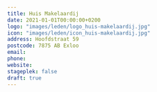 ```yaml
---
title: Huis Makelaardij
date: 2021-01-01T00:00:00+0200
logo: "images/leden/logo_huis-makelaardij.jpg"
icon: "images/leden/icon_huis-makelaardij.jpg"
address: Hoofdstraat 59
postcode: 7875 AB Exloo
email: 
phone: 
website: 
stageplek: false
draft: true
---
```


